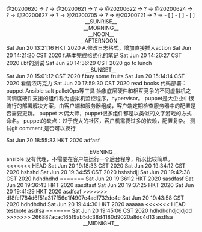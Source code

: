<link rel="stylesheet"  type="text/css" href="./css/activity.css"/>
<TODO>@20200620 → ? → @20200621 → ? → @20200622 → ? → @20200624 → ? → @20200627 → ? → @20200705 → ? ⇒ @20200721 → ? ⇒ </TODO>
- [ ]    
- [ ]    
- [ ]    

<center><timeblock>__SUNRISE__</timeblock></center>
<center><timeblock>__MORNING__</timeblock></center>
<center><timeblock>__NOON__</timeblock></center>
<center><timeblock>__AFTERNOON__</timeblock></center>
<action>Sat Jun 20 13:21:16 HKT 2020 A.修改日志格式，增加直接插入action</action>
<feedback>Sat Jun 20 14:21:20 CST 2020 f.基本完成格式化的笔记</feedback>
<idea>Sat Jun 20 14:26:27 CST 2020 i.bf的测试</idea>
<action>Sat Jun 20 14:36:29 CST 2020 go to lunch</action>
<center><timeblock>__SUNSET__</timeblock></center>
<feedback>Sat Jun 20 15:01:12 CST 2020 f.buy some fruits</feedback>
<action>Sat Jun 20 15:14:14 CST 2020 看情浓巧克力</action>
<result>Sat Jun 20 17:59:30 CST 2020 read books</result>
代码部署：puppet Ansible salt palletOps等工具  
抽象底层硬件和相互竞争的不同虚拟机之间调度硬件支援的组件称为虚拟机监控程序，hypervisor。  
puppet是大企业中很流行的部署解决方案，由客户端和服务器组成，客户端定期检查服务器中的配置是否需要更新。  
puppet 木偶大师，puppet很多组件都是以类似的文字游戏的方式命名。  
puppet的缺点：过于庞大的社区，客户机需要过多的依赖，配置复杂。  
测试git comment,是否可以换行

<action>Sat Jun 20 18:55:33 HKT 2020 adfasf</action>
<center><timeblock>__EVENING__</timeblock></center>
ansible 没有代理，不需要在客户端运行一个后台程序，所以比较简单。  
<<<<<<< HEAD
<action>Sat Jun 20 19:18:33 CST 2020 </action>
<action>Sat Jun 20 19:34:12 CST 2020 hshshd</action>
<action>Sat Jun 20 19:34:55 CST 2020 hshshdjj</action>
<action>Sat Jun 20 19:42:38 CST 2020 hdhdhdhd</action>
=======
<action>Sat Jun 20 19:36:12 HKT 2020 sasdfasf</action>
<action>Sat Jun 20 19:36:43 HKT 2020 sasdfasf</action>
<action>Sat Jun 20 19:37:25 HKT 2020 </action>
<action>Sat Jun 20 19:41:29 HKT 2020 asdfsaf</action>
>>>>>>> df8fef784d6f51a317f56d1f4907e4adf732de4e
<action>Sat Jun 20 19:43:58 CST 2020 hdhdhdhd</action>
<action>Sat Jun 20 19:44:30 HKT 2020 aaaaaa</action>
<<<<<<< HEAD
testnote  
asdfsa  
=======
<action>Sat Jun 20 19:45:06 CST 2020 hdhdhdhdjdjdjdd</action>
>>>>>>> 266887acac165f9ab5dc38d4180d9020a8dc4d13
asdfsa  
<center><timeblock>__MIDNIGHT__</timeblock></center>

